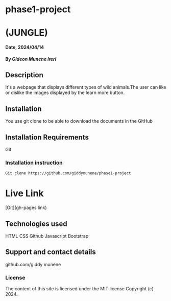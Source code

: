 # phase1-project


# (JUNGLE)

#### Date, 2024/04/14

#### By *Gideon Munene Ireri*

## Description
It's a webpage that displays different types of wild animals.The user can like or dislike the images displayed by the learn more button.

## Installation
You use git clone to be able to download the documents in the GitHub

## Installation Requirements
Git

### Installation instruction
```
Git clone https://github.com/giddymunene/phase1-project

```

# Live Link
[Git](gh-pages link)

## Technologies used
HTML
CSS
Github
Javascript
Bootstrap

## Support and contact details
github.com/giddy munene

### License
The content of this site is licensed under the MIT license
Copyright (c) 2024.




















